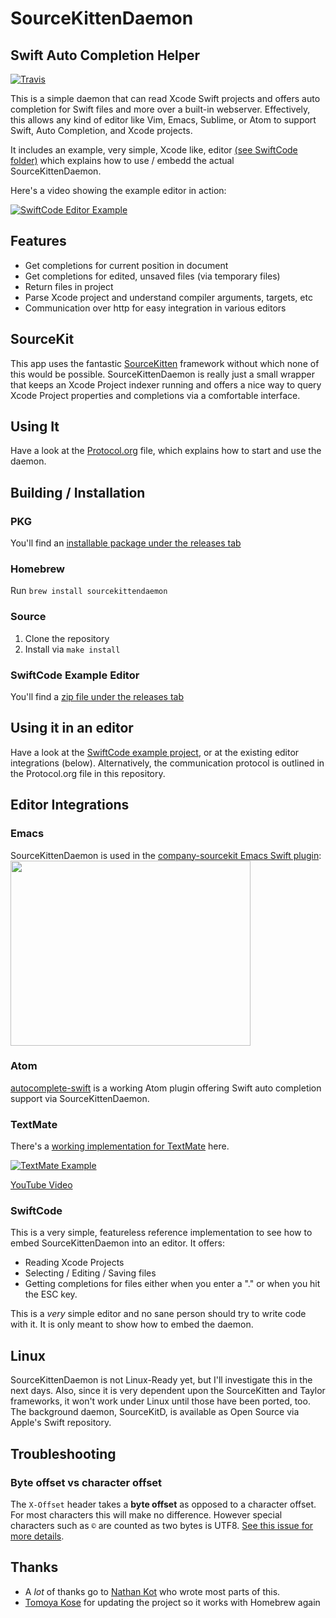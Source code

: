 # SourceKittenDaemon

## Swift Auto Completion Helper

[![Travis][badge-travis]][travis]

This is a simple daemon that can read Xcode Swift projects and offers auto completion for Swift files and more over a built-in webserver.
Effectively, this allows any kind of editor like Vim, Emacs, Sublime, or Atom to support Swift, Auto Completion, and Xcode projects.

It includes an example, very simple, Xcode like, editor [(see SwiftCode folder)](https://github.com/terhechte/SourceKittenDaemon/tree/0.1.2/SwiftCode) which explains how to use / embedd the actual SourceKittenDaemon.

Here's a video showing the example editor in action:

[![SwiftCode Editor Example](https://j.gifs.com/qwlJVE.gif)](https://www.youtube.com/watch?v=uk1uYtmOgHg)

## Features

- Get completions for current position in document
- Get completions for edited, unsaved files (via temporary files)
- Return files in project
- Parse Xcode project and understand compiler arguments, targets, etc
- Communication over http for easy integration in various editors

## SourceKit

This app uses the fantastic [SourceKitten](https://github.com/jpsim/SourceKitten) framework without which none of this would be possible. SourceKittenDaemon is really just a small wrapper that keeps an Xcode Project indexer running and offers a nice way to query Xcode Project properties and completions via a comfortable interface.

## Using It
Have a look at the [Protocol.org](https://github.com/terhechte/SourceKittenDaemon/blob/master/Protocol.org) file, which explains how to start and use the daemon.

## Building / Installation

### PKG

You'll find an [installable package under the releases tab](https://github.com/terhechte/SourceKittenDaemon/releases/)

### Homebrew

Run `brew install sourcekittendaemon`

### Source

1. Clone the repository
2. Install via `make install`

### SwiftCode Example Editor

You'll find a [zip file under the releases tab](https://github.com/terhechte/SourceKittenDaemon/releases/tag/0.1.2)

## Using it in an editor

Have a look at the [SwiftCode example project](https://github.com/terhechte/SourceKittenDaemon/tree/0.1.2/SwiftCode), or at the existing editor integrations (below). Alternatively, the communication
protocol is outlined in the Protocol.org file in this repository.

## Editor Integrations

### Emacs
SourceKittenDaemon is used in the [company-sourcekit Emacs Swift plugin](https://github.com/nathankot/company-sourcekit):
<img src="https://raw.githubusercontent.com/nathankot/company-sourcekit/master/cap.gif" width="384" height="296" />

### Atom
[autocomplete-swift](https://atom.io/packages/autocomplete-swift) is a working Atom plugin offering Swift auto completion support via SourceKittenDaemon.

### TextMate
There's a [working implementation for TextMate](https://github.com/terhechte/TextMateSwiftCompletion) here.

[![TextMate Example](https://j.gifs.com/OXnG0Z.gif)](https://www.youtube.com/watch?v=jIMvrCkNn1I&feature=youtu.be)

[YouTube Video](https://www.youtube.com/watch?v=jIMvrCkNn1I&feature=youtu.be)

### SwiftCode
This is a very simple, featureless reference implementation to see how to embed SourceKittenDaemon into an editor. It offers:

- Reading Xcode Projects
- Selecting / Editing / Saving files
- Getting completions for files either when you enter a "." or when you hit the ESC key.

This is a *very* simple editor and no sane person should try to write code with it. It is only meant to show how to embed the daemon.

## Linux
SourceKittenDaemon is not Linux-Ready yet, but I'll investigate this in the next days. Also, since it is very dependent upon the SourceKitten and Taylor frameworks, it won't work under Linux until those have been ported, too. The background daemon, SourceKitD, is available as Open Source via Apple's Swift repository.

## Troubleshooting

### Byte offset vs character offset

The `X-Offset` header takes a **byte offset** as opposed to a character
offset. For most characters this will make no difference. However special
characters such as `©` are counted as two bytes is
UTF8. [See this issue for more details](https://github.com/terhechte/SourceKittenDaemon/issues/42).

## Thanks
- A *lot* of thanks go to [Nathan Kot](https://github.com/nathankot) who wrote most parts of this.
- [Tomoya Kose](https://github.com/mitsuse) for updating the project so it works with Homebrew again

[badge-travis]: https://img.shields.io/travis/terhechte/SourceKittenDaemon.svg?style=flat-square
[travis]: https://travis-ci.org/terhechte/SourceKittenDaemon/builds
